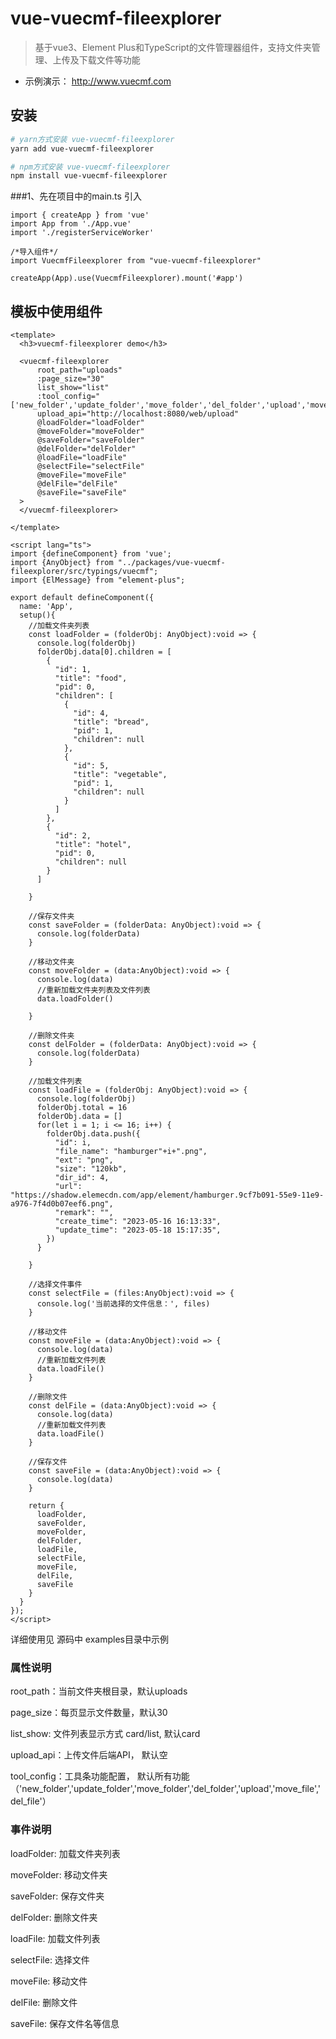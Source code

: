 # vue-vuecmf-fileexplorer

> 基于vue3、Element Plus和TypeScript的文件管理器组件，支持文件夹管理、上传及下载文件等功能

- 示例演示： http://www.vuecmf.com

## 安装

``` bash
# yarn方式安装 vue-vuecmf-fileexplorer
yarn add vue-vuecmf-fileexplorer

# npm方式安装 vue-vuecmf-fileexplorer
npm install vue-vuecmf-fileexplorer
```

###1、先在项目中的main.ts 引入
```
import { createApp } from 'vue'
import App from './App.vue'
import './registerServiceWorker'

/*导入组件*/
import VuecmfFileexplorer from "vue-vuecmf-fileexplorer"

createApp(App).use(VuecmfFileexplorer).mount('#app')
```

## 模板中使用组件

```
<template>
  <h3>vuecmf-fileexplorer demo</h3>

  <vuecmf-fileexplorer
      root_path="uploads"
      :page_size="30"
      list_show="list"
      :tool_config="['new_folder','update_folder','move_folder','del_folder','upload','move_file','del_file']"
      upload_api="http://localhost:8080/web/upload"
      @loadFolder="loadFolder"
      @moveFolder="moveFolder"
      @saveFolder="saveFolder"
      @delFolder="delFolder"
      @loadFile="loadFile"
      @selectFile="selectFile"
      @moveFile="moveFile"
      @delFile="delFile"
      @saveFile="saveFile"
  >
  </vuecmf-fileexplorer>

</template>

<script lang="ts">
import {defineComponent} from 'vue';
import {AnyObject} from "../packages/vue-vuecmf-fileexplorer/src/typings/vuecmf";
import {ElMessage} from "element-plus";

export default defineComponent({
  name: 'App',
  setup(){
    //加载文件夹列表
    const loadFolder = (folderObj: AnyObject):void => {
      console.log(folderObj)
      folderObj.data[0].children = [
        {
          "id": 1,
          "title": "food",
          "pid": 0,
          "children": [
            {
              "id": 4,
              "title": "bread",
              "pid": 1,
              "children": null
            },
            {
              "id": 5,
              "title": "vegetable",
              "pid": 1,
              "children": null
            }
          ]
        },
        {
          "id": 2,
          "title": "hotel",
          "pid": 0,
          "children": null
        }
      ]

    }

    //保存文件夹
    const saveFolder = (folderData: AnyObject):void => {
      console.log(folderData)
    }

    //移动文件夹
    const moveFolder = (data:AnyObject):void => {
      console.log(data)
      //重新加载文件夹列表及文件列表
      data.loadFolder()

    }

    //删除文件夹
    const delFolder = (folderData: AnyObject):void => {
      console.log(folderData)
    }

    //加载文件列表
    const loadFile = (folderObj: AnyObject):void => {
      console.log(folderObj)
      folderObj.total = 16
      folderObj.data = []
      for(let i = 1; i <= 16; i++) {
        folderObj.data.push({
          "id": i,
          "file_name": "hamburger"+i+".png",
          "ext": "png",
          "size": "120kb",
          "dir_id": 4,
          "url": "https://shadow.elemecdn.com/app/element/hamburger.9cf7b091-55e9-11e9-a976-7f4d0b07eef6.png",
          "remark": "",
          "create_time": "2023-05-16 16:13:33",
          "update_time": "2023-05-18 15:17:35",
        })
      }

    }

    //选择文件事件
    const selectFile = (files:AnyObject):void => {
      console.log('当前选择的文件信息：', files)
    }

    //移动文件
    const moveFile = (data:AnyObject):void => {
      console.log(data)
      //重新加载文件列表
      data.loadFile()
    }

    //删除文件
    const delFile = (data:AnyObject):void => {
      console.log(data)
      //重新加载文件列表
      data.loadFile()
    }
    
    //保存文件
    const saveFile = (data:AnyObject):void => {
      console.log(data)
    }

    return {
      loadFolder,
      saveFolder,
      moveFolder,
      delFolder,
      loadFile,
      selectFile,
      moveFile,
      delFile,
      saveFile
    }
  }
});
</script>

```
详细使用见 源码中 examples目录中示例

### 属性说明

root_path：当前文件夹根目录，默认uploads

page_size：每页显示文件数量，默认30

list_show: 文件列表显示方式 card/list, 默认card

upload_api：上传文件后端API， 默认空

tool_config：工具条功能配置， 默认所有功能（'new_folder','update_folder','move_folder','del_folder','upload','move_file','del_file'）

### 事件说明

loadFolder: 加载文件夹列表

moveFolder: 移动文件夹

saveFolder: 保存文件夹

delFolder: 删除文件夹

loadFile: 加载文件列表

selectFile: 选择文件

moveFile: 移动文件

delFile: 删除文件

saveFile: 保存文件名等信息


